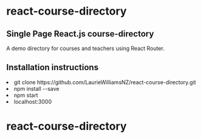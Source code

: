   # react-course-directory
  <h2>Single Page React.js course-directory</h2>

  A demo directory for courses and teachers using React Router.

  <h2> Installation instructions</h2>

  <li>git clone https://github.com/LaurieWilliamsNZ/react-course-directory.git</li>
  <li>npm install --save</li>
  <li>npm start</li>
  <li>localhost:3000</li>

# react-course-directory

